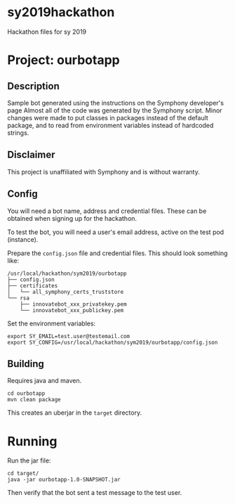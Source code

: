 # sy2019hackathon
Hackathon files for sy 2019

# Project: ourbotapp

## Description

Sample bot generated using the instructions on the Symphony developer's page
Almost all of the code was generated by the Symphony script.
Minor changes were made to put classes in packages instead of the default package,
and to read from environment variables instead of hardcoded strings.

## Disclaimer
This project is unaffiliated with Symphony and is without warranty.

## Config

You will need a bot name, address and credential files. These can be obtained when signing up for the hackathon.

To test the bot, you will need a user's email address, active on the test pod (instance).

Prepare the `config.json` file and credential files. This should look something like:

    /usr/local/hackathon/sym2019/ourbotapp
    ├── config.json
    ├── certificates
    │   └── all_symphony_certs_truststore
    └── rsa
        ├── innovatebot_xxx_privatekey.pem
        └── innovatebot_xxx_publickey.pem

Set the environment variables:

    export SY_EMAIL=test.user@testemail.com
    export SY_CONFIG=/usr/local/hackathon/sym2019/ourbotapp/config.json 

## Building

Requires java and maven.

    cd ourbotapp
    mvn clean package

This creates an uberjar in the `target` directory.

# Running

Run the jar file:

    cd target/
    java -jar ourbotapp-1.0-SNAPSHOT.jar

Then verify that the bot sent a test message to the test user.
